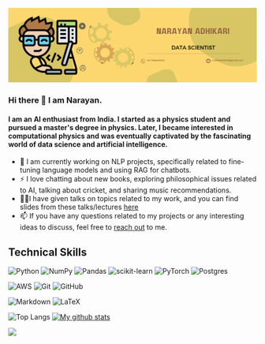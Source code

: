 
![Alt text](https://raw.githubusercontent.com/adhikarinarayan/adhikarinarayan/main/Yellow%20and%20Green%20Illustration%20Personal%20LinkedIn%20Banner.png 'title')

### Hi there 👋 I am Narayan. 
#### I am an AI enthusiast from India. I started as a physics student and pursued a master's degree in physics. Later, I became interested in computational physics and was eventually captivated by the fascinating world of data science and artificial intelligence.

- 🔭 I am currently working on NLP projects, specifically related to fine-tuning language models and using RAG for chatbots.
- ⚡  I love chatting about new books, exploring philosophical issues related to AI, talking about cricket, and sharing music recommendations.
- 👨‍🏫I have given talks on topics related to my work, and you can find slides from these talks/lectures [here](https://github.com/adhikarinarayan/talks)
- 📫 If you have any questions related to my projects or any interesting ideas to discuss, feel free to [reach out](mailto:n.adhikari2010@gmail.com) to me.


## Technical Skills

![Python](https://img.shields.io/badge/python-3670A0?style=for-the-badge&logo=python&logoColor=ffdd54)
![NumPy](https://img.shields.io/badge/numpy-%23013243.svg?style=for-the-badge&logo=numpy&logoColor=white)
![Pandas](https://img.shields.io/badge/pandas-%23150458.svg?style=for-the-badge&logo=pandas&logoColor=white)
![scikit-learn](https://img.shields.io/badge/scikit--learn-%23F7931E.svg?style=for-the-badge&logo=scikit-learn&logoColor=white)
![PyTorch](https://img.shields.io/badge/PyTorch-%23EE4C2C.svg?style=for-the-badge&logo=PyTorch&logoColor=white)
![Postgres](https://img.shields.io/badge/postgres-%23316192.svg?style=for-the-badge&logo=postgresql&logoColor=white)

![AWS](https://img.shields.io/badge/AWS-%23FF9900.svg?style=for-the-badge&logo=amazon-aws&logoColor=white)
![Git](https://img.shields.io/badge/git-%23F05033.svg?style=for-the-badge&logo=git&logoColor=white)
![GitHub](https://img.shields.io/badge/github-%23121011.svg?style=for-the-badge&logo=github&logoColor=white)


![Markdown](https://img.shields.io/badge/markdown-%23000000.svg?style=for-the-badge&logo=markdown&logoColor=white)
![LaTeX](https://img.shields.io/badge/latex-%23008080.svg?style=for-the-badge&logo=latex&logoColor=white)

![Top Langs](https://github-readme-stats.vercel.app/api/top-langs/?username=adhikarinarayan&langs_count=5&show_icons=true&theme=dracula)
[![My github stats](https://github-readme-stats.vercel.app/api?username=adhikarinarayan&show_icons=true&theme=radical)](https://github.com/adhikarinarayan)


![](https://komarev.com/ghpvc/?username=adhikarinarayan&color=green)

<!--
**adhikarinarayan/adhikarinarayan** is a ✨ _special_ ✨ repository because its `README.md` (this file) appears on your GitHub profile.

Here are some ideas to get you started:

- 🔭 I’m currently working on ....
- 🌱 I’m currently learning ...
- 👯 I’m looking to collaborate on ...
- 🤔 I’m looking for help with ...
- 💬 Ask me about ...
- 📫 How to reach me: ...
- 😄 Pronouns: ...
- ⚡ Fun fact: ...
-->
